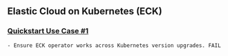 ## Elastic Cloud on Kubernetes (ECK)

### [Quickstart Use Case #1](https://github.com/nycpivot/elastic-cloud-kubernetes/edit/main/usecases/quickstart-use-case-01)

	- Ensure ECK operator works across Kubernetes version upgrades. FAIL

	
